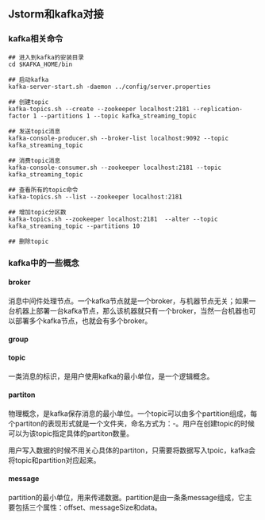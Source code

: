 ## Jstorm和kafka对接

### kafka相关命令

```shell
## 进入到kafka的安装目录
cd $KAFKA_HOME/bin

## 启动kafka
kafka-server-start.sh -daemon ../config/server.properties

## 创建topic
kafka-topics.sh --create --zookeeper localhost:2181 --replication-factor 1 --partitions 1 --topic kafka_streaming_topic

## 发送topic消息
kafka-console-producer.sh --broker-list localhost:9092 --topic kafka_streaming_topic

## 消费topic消息
kafka-console-consumer.sh --zookeeper localhost:2181 --topic kafka_streaming_topic

## 查看所有的topic命令
kafka-topics.sh --list --zookeeper localhost:2181

## 增加topic分区数
kafka-topics.sh --zookeeper localhost:2181  --alter --topic kafka_streaming_topic --partitions 10

## 删除topic

```

### kafka中的一些概念

#### broker

消息中间件处理节点。一个kafka节点就是一个broker，与机器节点无关；如果一台机器上部署一台kafka节点，那么该机器就只有一个broker，当然一台机器也可以部署多个kafka节点，也就会有多个broker。

#### group



#### topic

一类消息的标识，是用户使用kafka的最小单位，是一个逻辑概念。

#### partiton

物理概念，是kafka保存消息的最小单位。一个topic可以由多个partition组成，每个partiton的表现形式就是一个文件夹，命名方式为：<topic-name>-<partiton-id>。用户在创建topic的时候可以为该topic指定具体的partiton数量。

用户写入数据的时候不用关心具体的partiton，只需要将数据写入tpoic，kafka会将topic和partition对应起来。

#### message

partition的最小单位，用来传递数据。partition是由一条条message组成，它主要包括三个属性：offset、messageSize和data。











